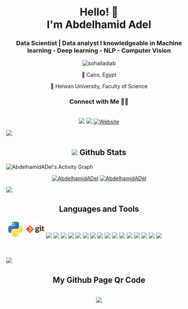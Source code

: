 

<h1 align="center">Hello! 👋<br> I'm Abdelhamid Adel</h1>
<h3 align="center">Data Scientist | Data analyst l knowledgeable in Machine learning - Deep learning - NLP - Computer Vision</h3>
<p align="center"> <img src="https://komarev.com/ghpvc/?username=AbdelhamidADel&label=Profile%20views&color=0e75b6&style=flat" alt="sohailadiab" /> </p>



<p align="center"> 📍 Cairo, Egypt</p>
<p align="center"> 🏫 Helwan University, Faculty of Science</p>

<h3 align="center">Connect with Me 🤝🏻</h3>

 <p align="center">

<br>	
<a target="_blank" href="https://www.linkedin.com/in/abdelhamid-adel-9523441ab/"><img src="https://img.shields.io/badge/-LinkedIn-0077B5?style=for-the-badge&logo=Linkedin&logoColor=white"></img></a>
<a target="_blank" href="mailto:abdelhamidadel67@gmail.com"><img src="https://img.shields.io/badge/-Gmail-D14836?style=for-the-badge&logo=Gmail&logoColor=white"></img></a>
<a target="_blank" href="https://abdelhamidadel.github.io/"><img alt="Website" src="https://img.shields.io/website?style=for-the-badge&up_message=portfolio&url=https%3A%2F%2Fkkvanonymous.github.io%2F"></a>
<br>
</p>



<img src="https://user-images.githubusercontent.com/73097560/115834477-dbab4500-a447-11eb-908a-139a6edaec5c.gif"></a>

<h2 align="center"><img src="https://media.giphy.com/media/iY8CRBdQXODJSCERIr/giphy.gif" width="25"> <b>Github Stats</b></h2>


<img alt="AbdelhamidADel's Activity Graph" src="https://github-readme-activity-graph.cyclic.app/graph/?username=AbdelhamidADel&bg_color=1F222E&color=F8D866&line=F85D7F&point=FFFFFF&hide_border=true" />

<p align="center">
    <a href="https://github.com/AbdelhamidADel"><img src="https://github-profile-summary-cards.vercel.app/api/cards/profile-details?username=AbdelhamidADel&theme=tokyonight&hide_border=true"  width="585" alt="AbdelhamidADel"/></a>
<a href="https://github.com/AbdelhamidADel"><img src="https://github-readme-stats.vercel.app/api/top-langs?username=AbdelhamidADel&show_icons=true&locale=en&layout=compact&theme=tokyonight" width="355"  alt="AbdelhamidADel"/></a>
</p>

<img src="https://user-images.githubusercontent.com/73097560/115834477-dbab4500-a447-11eb-908a-139a6edaec5c.gif"></a>

<h2 align="center">Languages and Tools</h2>
<code><img height="50" src="https://raw.githubusercontent.com/devicons/devicon/master/icons/python/python-original.svg"></code>
<code><img height="50" src="https://raw.githubusercontent.com/github/explore/80688e429a7d4ef2fca1e82350fe8e3517d3494d/topics/git/git.png"></code>
<code><img height="50" src="https://github.com/microsoft/PowerBI-Icons/blob/main/PNG/Power-BI.png"></code>
<code><img height="50" src="https://upload.wikimedia.org/wikipedia/commons/3/38/Jupyter_logo.svg"></code>
<code><img height="50" src="https://icon-library.com/images/terminal-icon-png/terminal-icon-png-0.jpg"></code>
<code><img height="50" src="https://img.icons8.com/color/344/visual-studio-code-2019.png"></code>
<code><img height="50" src="https://img.icons8.com/color/344/microsoft-excel-2019--v1.png"></code>
<code><img height="50" src="https://encrypted-tbn0.gstatic.com/images?q=tbn:ANd9GcQ8lKxY08kSiKtFzvscOFI2HhjPq8YfsSY9exxmCZ379jTrcXk&s"></code>
<code><img height="50" src="https://cdn-icons-png.flaticon.com/512/288/288882.png"></code>
<code><img height="50" src="https://img.icons8.com/color/512/bootstrap.png"></code>
<code><img height="50" src="https://cdn-icons-png.flaticon.com/512/5968/5968267.png"></code>
<code><img height="50" src="https://cdn-icons-png.flaticon.com/512/5968/5968242.png"></code>
<code><img height="50" src="https://img.icons8.com/ios/344/flask.png"></code>
<code><img height="50" src="https://www.svgrepo.com/show/353809/google-data-studio.svg"></code>
<code><img height="50" src="https://streamlit.io/images/brand/streamlit-mark-color.png"></code>
<code><img height="50" src="https://logos-download.com/wp-content/uploads/2021/01/Scikit_Learn_Logo-700x378.png"></code>
<code><img height="50" src="https://www.vectorlogo.zone/logos/tensorflow/tensorflow-ar21.svg"></code>
<code><img height="50" src="https://www.vectorlogo.zone/logos/plot_ly/plot_ly-icon.svg"></code>

<br><br>
<img src="https://user-images.githubusercontent.com/73097560/115834477-dbab4500-a447-11eb-908a-139a6edaec5c.gif"></a>

<h2 align="center">My Github Page Qr Code</h2>
<h2 align="center"><img src="https://user-images.githubusercontent.com/104658866/172026743-ace9d8a5-c83d-4e50-88c7-2ddf213788ab.png"></h2>
